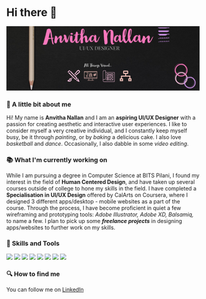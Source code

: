 # Hi there 👋

<!--
**AnvithaNallan/AnvithaNallan** is a ✨ _special_ ✨ repository because its `README.md` (this file) appears on your GitHub profile.

Here are some ideas to get you started:

- 🔭 I’m currently working on ...
- 🌱 I’m currently learning ...
- 👯 I’m looking to collaborate on ...
- 🤔 I’m looking for help with ...
- 💬 Ask me about ...
- 📫 How to reach me: ...
- 😄 Pronouns: ...
- ⚡ Fun fact: ...
-->
![Header](https://github.com/AnvithaNallan/AnvithaNallan/blob/main/Readme_header.png "Header")

###  :girl: A little bit about me 

Hi! My name is **Anvitha Nallan** and I am an **aspiring UI/UX Designer** with a passion for creating aesthetic and interactive user experiences. I like to consider myself a very creative individual, and I constantly keep myself busy, be it through *painting*, or by *baking* a delicious cake. I also love *basketball* and *dance*. Occasionally, I also dabble in some *video editing*.

### :books: What I'm currently working on 

While I am pursuing a degree in Computer Science at BITS Pilani, I found my interest in the field of **Human Centered Design**, and have taken up several courses outside of college to hone my skills in the field. I have completed a **Specialisation in UI/UX Design** offered by CalArts on Coursera, where I designed 3 different apps/desktop - mobile websites as a part of the course. Through the process, I have become proficient in quiet a few wireframing and prototyping tools: *Adobe Illustrator, Adobe XD, Balsamiq,* to name a few. I plan to pick up some ***freelance projects*** in designing apps/websites to further work on my skills. 

### 🔧 Skills and Tools
![](https://img.shields.io/badge/Wireframing-Balsamiq-informational?style=flat&color=pink)
![](https://img.shields.io/badge/Prototyping-AdobeXD-informational?style=flat&color=pink)
![](https://img.shields.io/badge/Illustrations-AdobeIllustrator-informational?style=flat&color=pink)
![](https://img.shields.io/badge/Design-Figma-informational?style=flat&color=pink)
![](https://img.shields.io/badge/IDE-Atom-informational?style=flat&color=pink)
![](https://img.shields.io/badge/Programming-C_C++_JavaScript-informational?style=flat&color=pink)
![](https://img.shields.io/badge/Web_Framework-ReactJS-informational?style=flat&color=pink)
![](https://img.shields.io/badge/Web_Design-HTML_&_CSS-informational?style=flat&color=pink)

### :mag: How to find me
You can follow me on [LinkedIn](https://www.linkedin.com/in/anvitha-nallan-469aa7197/)

